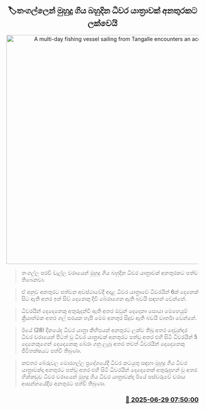 <p align='center'><b><h2 align='center' title='A multi-day fishing vessel sailing from Tangalle encounters an accident'>🏷තංගල්ලෙන්  මුහුදු ගිය බහුදින ධීවර යාත්‍රාවක් අනතුරකට ලක්වෙයි</h2></b></p>
<p align='center'><img src='https://helakuru.sgp1.cdn.digitaloceanspaces.com/esana/images/lib/bort-85.jpg' width='600' alt='A multi-day fishing vessel sailing from Tangalle encounters an accident'></p>

> තංගල්ල පරවි වැල්ල වරායෙන් මුහුදු ගිය බහුදින ධීවර යාත්‍රාවක් අනතුරකට පත්ව තිබෙනවා.

> ඒ අනුව අනතුරට පත්වන අවස්ථාවේදී අදාළ ධීවර යාත්‍රාවේ ධීවරයින් 6ක් දෙනෙක් සිට ඇති අතර ඉන් සිව් දෙනෙකු දිවි බේරාගෙන ඇති බවයි සඳහන් වෙන්නේ.

> ධීවරයින් දෙදෙනෙකු අතුරුදන්වී ඇති අතර ඔවුන් දෙදෙනා සොයා මෙහෙයුම් ක්‍රියාත්මක අතර ගල් පරයක හැපී මෙම අනතුර සිදුව ඇති බවයි වාර්තා වෙන්නේ.

> ඊයේ (28) දිනයේද ධීවර යාත්‍රා කිහිපයක් අනතුරට ලක්ව තිබූ අතර දෙවුන්දර ධීවර වරායෙන් පිටත් වූ ධීවර යාත්‍රාවක් අනතුරට පත්වූ අතර එහි සිටි ධීවරයින් 5 දෙනෙකුගෙන් දෙදෙනෙකු බේරා ගනු ලැබූ අතර තවත් ධීවරයින් දෙදෙනෙකු ජීවිතක්ෂයට පත්වී තිබුණා.

> කළුතර බේරුවල මොරගල්ල ප්‍රදේශයේදී ධීවර කටයුතු සඳහා මුහුදු ගිය ධීවර යාත්‍රාවක්ද අනතුරට පත්වූ අතර එහි සිටි ධීවරයින් දෙදෙනෙක් අතුරුදහන් වූ අතර හික්කඩුව ධීවර වරායෙන් මුහුදු ගිය ධීවර යාත්‍රාවක්ද ඊයේ පස්වරුවේ වරාය ආසන්නයේදීම අනතුරට පත්වී තිබුණා.



<h3 align='right'><a href='https://www.helakuru.lk/esana/p/111432/'>📅 2025-06-29 07:50:00</a></h3>
